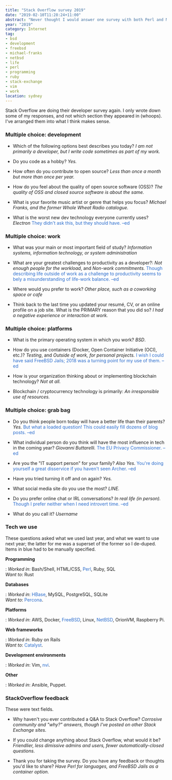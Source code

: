 ```yaml
---
title: "Stack Overflow survey 2019"
date: "2019-02-10T11:28:24+11:00"
abstract: "Never thought I would answer one survey with both Perl and Michael Franks."
year: "2019"
category: Internet
tag:
- bsd
- development
- freebsd
- michael-franks
- netbsd
- life
- perl
- programming
- ruby
- stack-exchange
- vim
- work
location: sydney
---
```

Stack Overflow are doing their developer survey again. I only wrote down some of my responses, and not which section they appeared in (whoops). I've arranged them into what I think makes sense.


### Multiple choice: development

* Which of the following options best describes you today? *I am not primarily a developer, but I write code sometimes as part of my work.*

* Do you code as a hobby? *Yes.*

* How often do you contribute to open source? *Less than once a month but more than once per year.*

* How do you feel about the quality of open source software (OSS)? *The quality of OSS and closed source software is about the same.*

* What is your favorite music artist or genre that helps you focus? *Michael Franks, and the former Whole Wheat Radio catalogue.*

* What is the worst new dev technology everyone currently uses? *Electron* <span style="color:#296bcc">They didn't ask this, but they should have. –ed</span>


### Multiple choice: work

* What was your main or most important field of study? *Information systems, information technology, or system administration* 

* What are your greatest challenges to productivity as a developer?: *Not enough people for the workload*, and *Non-work commitments.* <span style="color:#296bcc">Though describing life outside of work as a challenge to productivity seems to bely a misunderstanding of life-work balance. –ed</span>

* Where would you prefer to work? *Other place, such as a coworking space or cafe*

* Think back to the last time you updated your resumé, CV, or an online profile on a job site. What is the PRIMARY reason that you did so? *I had a negative experience or interaction at work.*


### Multiple choice: platforms

* What is the primary operating system in which you work? *BSD*.

* How do you use containers (Docker, Open Container Initiative (OCI), etc.)? *Testing*, and *Outside of work, for personal projects.* <span style="color:#296bcc">I wish I could have said FreeBSD Jails; 2018 was a turning point for my use of them. –ed</span>

* How is your organization thinking about or implementing blockchain technology? *Not at all.*

* Blockchain / cryptocurrency technology is primarily: *An irresponsible use of resources.*


### Multiple choice: grab bag

* Do you think people born today will have a better life than their parents? *Yes.* <span style="color:#296bcc">But what a loaded question! This could easily fill dozens of blog posts. –ed</span>

* What individual person do you think will have the most influence in tech in the coming year? *Giovanni Buttarelli.* <span style="color:#296bcc">The EU Privacy Commissioner. –ed</span>

* Are you the "IT support person" for your family? *Also Yes.* <span style="color:#296bcc">You're doing yourself a great disservice if you haven't seen Archer. –ed</span>

* Have you tried turning it off and on again? *Yes.*

* What social media site do you use the most? *LINE.*

* Do you prefer online chat or IRL conversations? *In real life (in person).* <span style="color:#296bcc">Though I prefer neither when I need introvert time. –ed</span>

* What do you call it? *Username* 


### Tech we use

These questions asked what we used last year, and what we want to use next year; the latter for me was a superset of the former so I de-duped. Items in blue had to be manually specified.

**Programming**

: *Worked in*: Bash/Shell, HTML/CSS, <span style="color:#296bcc">Perl</span>, Ruby, SQL<br />*Want to*: Rust<br />

**Databases**

: *Worked in*: <span style="color:#296bcc">HBase</span>, MySQL, PostgreSQL, SQLite<br />*Want to*: <span style="color:#296bcc">Percona</span>.

**Platforms**

: *Worked in*: AWS, Docker, <span style="color:#296bcc">FreeBSD</span>, Linux, <span style="color:#296bcc">NetBSD</span>, OrionVM, Raspberry Pi.

**Web frameworks**

: *Worked in*: Ruby on Rails<br />*Want to*: <span style="color:#296bcc">Catalyst</span>.

**Development environments**

: *Worked in*: Vim, <span style="color:#296bcc">nvi</span>.

**Other**

: *Worked in*: Ansible, Puppet.


### StackOverflow feedback

These were text fields.

* Why haven't you ever contributed a Q&A to Stack Overflow? *Corrosive community and "why?" answers, though I've posted on other Stack Exchange sites.*

* If you could change anything about Stack Overflow, what would it be? *Friendlier, less dimissive admins and users, fewer automatically-closed questions.*

* Thank you for taking the survey. Do you have any feedback or thoughts you'd like to share? *Have Perl for languages, and FreeBSD Jails as a container option.*

